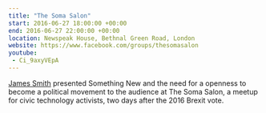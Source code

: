 ```yaml
---
title: "The Soma Salon"
start: 2016-06-27 18:00:00 +00:00
end: 2016-06-27 22:00:00 +00:00
location: Newspeak House, Bethnal Green Road, London
website: https://www.facebook.com/groups/thesomasalon
youtube:
 - Ci_9axyVEpA
---
```


[James Smith](/people/james-smith) presented Something New and the need for a openness to become a political movement to the audience at The Soma Salon, a meetup for civic technology activists, two days after the 2016 Brexit vote.